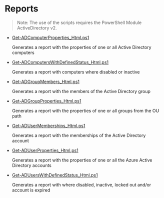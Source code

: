 # Reports

> Note: The use of the scripts requires the PowerShell Module ActiveDirectory v2.

+ [Get-ADComputerProperties_Html.ps1](./Get-ADComputerProperties_Html.ps1)

  Generates a report with the properties of one or all Active Directory computers

+ [Get-ADComputersWithDefinedStatus_Html.ps1](./Get-ADComputersWithDefinedStatus_Html.ps1)

  Generates a report with computers where disabled or inactive

+ [Get-ADGroupMembers_Html.ps1](./Get-ADGroupMembers_Html.ps1)

  Generates a report with the members of the Active Directory group

+ [Get-ADGroupProperties_Html.ps1](./Get-ADGroupProperties_Html.ps1)

  Generates a report with the properties of one or all groups from the OU path

+ [Get-ADUserMemberships_Html.ps1](./Get-ADUserMemberships_Html.ps1)

  Generates a report with the memberships of the Active Directory account

+ [Get-ADUserProperties_Html.ps1](./Get-ADUserProperties_Html.ps1)

  Generates a report with the properties of one or all the Azure Active Directory accounts

+ [Get-ADUsersWithDefinedStatus_Html.ps1](./Get-ADUsersWithDefinedStatus_Html.ps1)

  Generates a report with where disabled, inactive, locked out and/or account is expired
